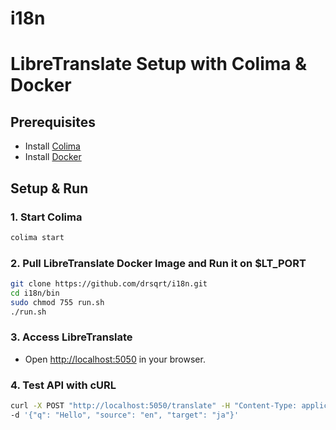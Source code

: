 # i18n

# LibreTranslate Setup with Colima & Docker

## Prerequisites
- Install [Colima](https://github.com/abiosoft/colima)
- Install [Docker](https://www.docker.com/)

## Setup & Run

### 1. Start Colima
```sh
colima start
```

### 2. Pull LibreTranslate Docker Image and Run it on $LT_PORT
```sh
git clone https://github.com/drsqrt/i18n.git
cd i18n/bin
sudo chmod 755 run.sh
./run.sh
```

### 3. Access LibreTranslate
- Open [http://localhost:5050](http://localhost:5050) in your browser.

### 4. Test API with cURL
```sh
curl -X POST "http://localhost:5050/translate" -H "Content-Type: application/json" \
-d '{"q": "Hello", "source": "en", "target": "ja"}'
```



